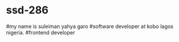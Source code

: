 # ssd-286
#my name is suleiman yahya garo
#software developer at kobo lagos nigeria.
#frontend developer
